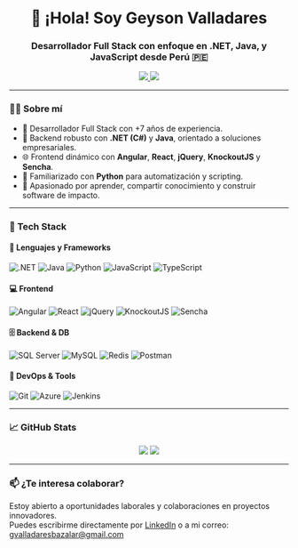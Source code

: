 <h1 align="center">👋 ¡Hola! Soy Geyson Valladares</h1>
<h3 align="center">Desarrollador Full Stack con enfoque en .NET, Java, y JavaScript desde Perú 🇵🇪</h3>

<p align="center">
  <a href="https://www.linkedin.com/in/geysonvalladares/" target="_blank">
    <img src="https://img.shields.io/badge/LinkedIn-Geyson%20Valladares-blue?logo=linkedin" />
  </a>
  <a href="mailto:geyson.valladares@gmail.com">
    <img src="https://img.shields.io/badge/Email-geyson.valladares@gmail.com-red?logo=gmail" />
  </a>
</p>

---

### 👨‍💻 Sobre mí
- 💼 Desarrollador Full Stack con +7 años de experiencia.
- 🔧 Backend robusto con **.NET (C#)** y **Java**, orientado a soluciones empresariales.
- 🌐 Frontend dinámico con **Angular**, **React**, **jQuery**, **KnockoutJS** y **Sencha**.
- 🐍 Familiarizado con **Python** para automatización y scripting.
- 🧠 Apasionado por aprender, compartir conocimiento y construir software de impacto.

---

### 🚀 Tech Stack

#### 🧩 Lenguajes y Frameworks
![.NET](https://img.shields.io/badge/.NET-512BD4?logo=dotnet&logoColor=white)
![Java](https://img.shields.io/badge/Java-ED8B00?logo=java&logoColor=white)
![Python](https://img.shields.io/badge/Python-3776AB?logo=python&logoColor=white)
![JavaScript](https://img.shields.io/badge/JavaScript-F7DF1E?logo=javascript&logoColor=black)
![TypeScript](https://img.shields.io/badge/TypeScript-3178C6?logo=typescript&logoColor=white)

#### 💻 Frontend
![Angular](https://img.shields.io/badge/Angular-DD0031?logo=angular&logoColor=white)
![React](https://img.shields.io/badge/React-20232A?logo=react&logoColor=61DAFB)
![jQuery](https://img.shields.io/badge/jQuery-0769AD?logo=jquery&logoColor=white)
![KnockoutJS](https://img.shields.io/badge/Knockout.js-5C2D91?logo=javascript&logoColor=white)
![Sencha](https://img.shields.io/badge/Sencha-86BC40?logo=sencha&logoColor=white)

#### 🗄️ Backend & DB
![SQL Server](https://img.shields.io/badge/SQL%20Server-CC2927?logo=microsoftsqlserver&logoColor=white)
![MySQL](https://img.shields.io/badge/MySQL-4479A1?logo=mysql&logoColor=white)
![Redis](https://img.shields.io/badge/Redis-DC382D?logo=redis&logoColor=white)
![Postman](https://img.shields.io/badge/Postman-FF6C37?logo=postman&logoColor=white)

#### 🧰 DevOps & Tools
![Git](https://img.shields.io/badge/Git-F05032?logo=git&logoColor=white)
![Azure](https://img.shields.io/badge/Azure-0078D4?logo=microsoftazure&logoColor=white)
![Jenkins](https://img.shields.io/badge/Jenkins-D24939?logo=jenkins&logoColor=white)

---

### 📈 GitHub Stats
<p align="center">
  <img src="https://github-readme-stats.vercel.app/api?username=geysonvalladares&show_icons=true&theme=radical" />
  <img src="https://github-readme-stats.vercel.app/api/top-langs/?username=geysonvalladares&layout=compact&theme=radical" />
</p>

---

### 📫 ¿Te interesa colaborar?
Estoy abierto a oportunidades laborales y colaboraciones en proyectos innovadores.  
Puedes escribirme directamente por [LinkedIn](https://www.linkedin.com/in/geysonvalladares/) o a mi correo: gvalladaresbazalar@gmail.com
